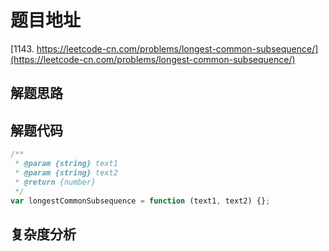 # 题目地址

[1143. https://leetcode-cn.com/problems/longest-common-subsequence/](https://leetcode-cn.com/problems/longest-common-subsequence/)

## 解题思路

## 解题代码

```js
/**
 * @param {string} text1
 * @param {string} text2
 * @return {number}
 */
var longestCommonSubsequence = function (text1, text2) {};
```

## 复杂度分析
